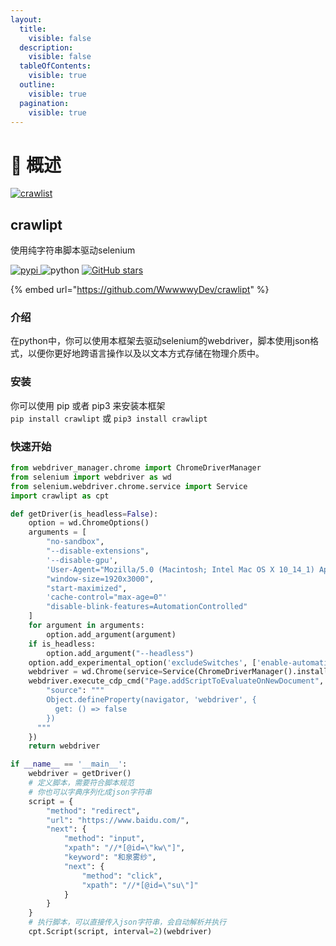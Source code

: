 ```yaml
---
layout:
  title:
    visible: false
  description:
    visible: false
  tableOfContents:
    visible: true
  outline:
    visible: true
  pagination:
    visible: true
---
```


# 🐻 概述

[![crawlist](https://s2.loli.net/2024/04/19/1T7sZdrjbEfci8W.png)](https://github.com/WwwwwyDev/crawlipt)

## crawlipt

使用纯字符串脚本驱动selenium

[![pypi](https://img.shields.io/pypi/v/crawlipt) ](https://pypi.python.org/pypi/crawlipt)![python](https://img.shields.io/badge/python-3.10.0+-blue) [![GitHub stars](https://img.shields.io/github/stars/WwwwwyDev/crawlipt)](https://github.com/WwwwwyDev/crawlipt/stargazers)

{% embed url="https://github.com/WwwwwyDev/crawlipt" %}

### 介绍

在python中，你可以使用本框架去驱动selenium的webdriver，脚本使用json格式，以便你更好地跨语言操作以及以文本方式存储在物理介质中。

### 安装

你可以使用 pip 或者 pip3 来安装本框架\
`pip install crawlipt` 或 `pip3 install crawlipt`

### 快速开始

```python
from webdriver_manager.chrome import ChromeDriverManager
from selenium import webdriver as wd
from selenium.webdriver.chrome.service import Service
import crawlipt as cpt

def getDriver(is_headless=False):
    option = wd.ChromeOptions()
    arguments = [
        "no-sandbox",
        "--disable-extensions",
        '--disable-gpu',
        'User-Agent="Mozilla/5.0 (Macintosh; Intel Mac OS X 10_14_1) AppleWebKit/537.36 (KHTML, like Gecko) Chrome/70.0.3538.77 Safari/537.36"',
        "window-size=1920x3000",
        "start-maximized",
        'cache-control="max-age=0"'
        "disable-blink-features=AutomationControlled"
    ]
    for argument in arguments:
        option.add_argument(argument)
    if is_headless:
        option.add_argument("--headless")
    option.add_experimental_option('excludeSwitches', ['enable-automation'])
    webdriver = wd.Chrome(service=Service(ChromeDriverManager().install()), options=option)
    webdriver.execute_cdp_cmd("Page.addScriptToEvaluateOnNewDocument", {
        "source": """
        Object.defineProperty(navigator, 'webdriver', {
          get: () => false
        })
      """
    })
    return webdriver

if __name__ == '__main__':
    webdriver = getDriver()
    # 定义脚本，需要符合脚本规范
    # 你也可以字典序列化成json字符串
    script = {
        "method": "redirect",
        "url": "https://www.baidu.com/",
        "next": {
            "method": "input",
            "xpath": "//*[@id=\"kw\"]",
            "keyword": "和泉雾纱",
            "next": {
                "method": "click",
                "xpath": "//*[@id=\"su\"]"
            }
        }
    }
    # 执行脚本，可以直接传入json字符串，会自动解析并执行
    cpt.Script(script, interval=2)(webdriver)
```
